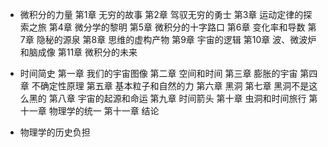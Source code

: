 
- 微积分的力量
第1章 无穷的故事
第2章 驾驭无穷的勇士
第3章 运动定律的探索之旅
第4章 微分学的黎明
第5章 微积分的十字路口
第6章 变化率和导数
第7章 隐秘的源泉
第8章 思维的虚构产物
第9章 宇宙的逻辑
第10章 波、微波炉和脑成像
第11章 微积分的未来

- 时间简史
第一章 我们的宇宙图像
第二章 空间和时间
第三章 膨胀的宇宙
第四章 不确定性原理
第五章 基本粒子和自然的力
第六章 黑洞
第七章 黑洞不是这么黑的
第八章 宇宙的起源和命运
第九章 时间箭头
第十章 虫洞和时间旅行
第十一章 物理学的统一
第十一章 结论

- 物理学的历史负担
